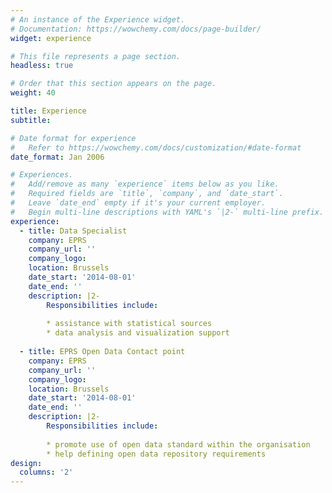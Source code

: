 ```yaml
---
# An instance of the Experience widget.
# Documentation: https://wowchemy.com/docs/page-builder/
widget: experience

# This file represents a page section.
headless: true

# Order that this section appears on the page.
weight: 40

title: Experience
subtitle:

# Date format for experience
#   Refer to https://wowchemy.com/docs/customization/#date-format
date_format: Jan 2006

# Experiences.
#   Add/remove as many `experience` items below as you like.
#   Required fields are `title`, `company`, and `date_start`.
#   Leave `date_end` empty if it's your current employer.
#   Begin multi-line descriptions with YAML's `|2-` multi-line prefix.
experience:
  - title: Data Specialist
    company: EPRS
    company_url: ''
    company_logo: 
    location: Brussels
    date_start: '2014-08-01'
    date_end: ''
    description: |2-
        Responsibilities include:
        
        * assistance with statistical sources
        * data analysis and visualization support
        
  - title: EPRS Open Data Contact point
    company: EPRS
    company_url: ''
    company_logo: 
    location: Brussels
    date_start: '2014-08-01'
    date_end: ''
    description: |2-
        Responsibilities include:
        
        * promote use of open data standard within the organisation
        * help defining open data repository requirements
design:
  columns: '2'
---
```

